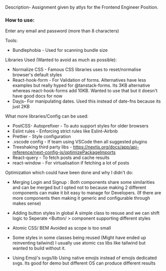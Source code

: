 Description- Assignment given by atlys for the Frontend Engineer Position. 

### How to use: 
Enter any email and password (more than 8 characters)

Tools:
- Bundlephobia - Used for scanning bundle size

Libraries Used (Wanted to avoid as much as possible):
- Normalize CSS - Famous CSS libraries uses to reset/normalise browser's default styles
- React-hook-form - For Validation of forms. Alternatives have less examples but really hyped for @tanstack-forms. Its 3KB alternative whereas react-hook-forms add 10KB. Wanted to use that but it doesn't have good docs for now
- Dayjs- For manipulating dates. Used this instead of date-fns because its just 2KB

What more libraries/Config can be used:
- PostCSS- Autoprefixer - To auto support styles for older browsers
- Eslint rules - Enforcing strict rules like Eslint-Airbnb
- Prettier - Style configuration
- .vscode config - If team using VSCode then all suggested plugins
- Treeshaking third party libs - https://nextjs.org/docs/app/api-reference/next-config-js/optimizePackageImports
- React-query - To fetch posts and cache results
- react-window - For virtualisation if fetching a lot of posts

Optimization which could have been done and why I didn't do:

- Merging Login and Signup :
Both components share some similarities and can be merged but I opted not to because making 2 different components can make it bit easy to manage for Developers. (If there are more components then making it generic and configurable through makes sense)

- Adding button styles in global
A simple class to resuse and we can shift logic to Seperate <Button/ > component supporting different styles

- Atomic CSS/ BEM
Avoided as scope is too small

- Some styles in some classes being reused (Might have ended up reinventing tailwind)
I usually use atomic css libs like tailwind but wanted to build without it.

- Using Emoji's svgs/lib
Using native emojis instead of emojis dedicated svgs. Its good for demo but different OS can produce different results

